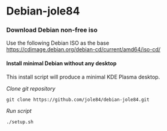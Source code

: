 # Debian-jole84
### Download Debian non-free iso

Use the following Debian ISO as the base <https://cdimage.debian.org/debian-cd/current/amd64/iso-cd/>

#### Install minimal Debian without any desktop  
This install script will produce a minimal KDE Plasma desktop.

_Clone git repository_
```
git clone https://github.com/jole84/debian-jole84.git
```

_Run script_
```
./setup.sh
```
